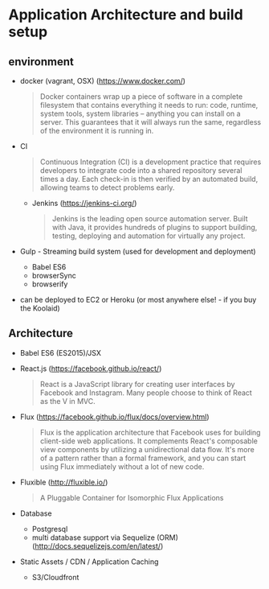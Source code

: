 
# Application Architecture and build setup

## environment
- docker (vagrant, OSX) (https://www.docker.com/)

    > Docker containers wrap up a piece of software in a complete filesystem that contains everything it needs to run: code, runtime, system tools, system libraries – anything you can install on a server. This guarantees that it will always run the same, regardless of the environment it is running in.

- CI

    > Continuous Integration (CI) is a development practice that requires developers to integrate code into a shared repository several times a day. Each check-in is then verified by an automated build, allowing teams to detect problems early.

    - Jenkins (https://jenkins-ci.org/)

        > Jenkins is the leading open source automation server. Built with Java, it provides hundreds of plugins to support building, testing, deploying and automation for virtually any project.


- Gulp - Streaming build system (used for development and deployment)
    - Babel ES6
    - browserSync
    - browserify

- can be deployed to EC2 or Heroku (or most anywhere else! - if you buy the Koolaid)

## Architecture
- Babel ES6 (ES2015)/JSX

- React.js (https://facebook.github.io/react/)

    > React is a JavaScript library for creating user interfaces by Facebook and Instagram. Many people choose to think of React as the V in MVC.

- Flux (https://facebook.github.io/flux/docs/overview.html)

    > Flux is the application architecture that Facebook uses for building client-side web applications. It complements React's composable view components by utilizing a unidirectional data flow. It's more of a pattern rather than a formal framework, and you can start using Flux immediately without a lot of new code.

- Fluxible (http://fluxible.io/)

    >  A Pluggable Container for Isomorphic Flux Applications

- Database
  - Postgresql
  - multi database support via Sequelize (ORM) (http://docs.sequelizejs.com/en/latest/)
- Static Assets / CDN / Application Caching
  - S3/Cloudfront
